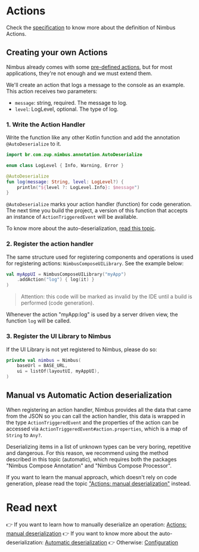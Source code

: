 # Actions
Check the [specification](/specification/action.md) to know more about the definition of Nimbus Actions.

## Creating your own Actions
Nimbus already comes with some [pre-defined actions](/specification/default-actions.md), but for most applications, they're not enough and we
must extend them.

We'll create an action that logs a message to the console as an example. This action receives two parameters:

- `message`: string, required. The message to log.
- `level`: LogLevel, optional. The type of log.

### 1. Write the Action Handler
Write the function like any other Kotlin function and add the annotation `@AutoDeserialize` to it.

```kotlin
import br.com.zup.nimbus.annotation.AutoDeserialize

enum class LogLevel { Info, Warning, Error }

@AutoDeserialize
fun log(message: String, level: LogLevel?) {
    println("${level ?: LogLevel.Info}: $message")
}
```

`@AutoDeserialize` marks your action handler (function) for code generation. The next time you build the project, a version of this function that 
accepts an instance of `ActionTriggeredEvent` will be available.

To know more about the auto-deserialization, [read this topic](auto-deserialization.md).

### 2. Register the action handler
The same structure used for registering components and operations is used for registering actions: `NimbusComposeUILibrary`. See the example below:

```kotlin
val myAppUI = NimbusComposeUILibrary("myApp")
    .addAction("log") { log(it) }
)
```

> Attention: this code will be marked as invalid by the IDE until a build is performed (code generation).

Whenever the action "myApp:log" is used by a server driven view, the function `log` will be called.

### 3. Register the UI Library to Nimbus
If the UI Library is not yet registered to Nimbus, please do so:

```kotlin
private val nimbus = Nimbus(
    baseUrl = BASE_URL,
    ui = listOf(layoutUI, myAppUI),
)
```

## Manual vs Automatic Action deserialization
When registering an action handler, Nimbus provides all the data that came from the JSON so you can call the action handler, this data is wrapped in 
the type `ActionTriggeredEvent` and the properties of the action can be accessed via `ActionTriggeredEvent#action.properties`, which is a map of 
`String` to `Any?`.

Deserializing items in a list of unknown types can be very boring, repetitive and dangerous. For this reason, we recommend using the method described
in this topic (automatic), which requires both the packages "Nimbus Compose Annotation" and "Nimbus Compose Processor".

If you want to learn the manual approach, which doesn't rely on code generation, please read the topic 
["Actions: manual deserialization"](manual/action.md) instead.

# Read next
:point_right: If you want to learn how to manually deserialize an operation: [Actions: manual deserialization](manual/action.md)
:point_right: If you want to know more about the auto-deserialization: [Automatic deserialization](auto-deserialization.md)
:point_right: Otherwise: [Configuration](configuration.md)
